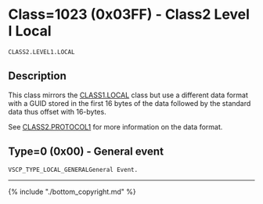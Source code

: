 # Class=1023 (0x03FF) - Class2 Level I Local

    CLASS2.LEVEL1.LOCAL

## Description

This class mirrors the [CLASS1.LOCAL](./class1.local.md) class but use a different data format with a GUID stored in the first 16 bytes of the data followed by the standard data thus offset with 16-bytes.

See [CLASS2.PROTOCOL1](./class2.protocol1.md) for more information on the data format.
## Type=0 (0x00) - General event
    VSCP_TYPE_LOCAL_GENERALGeneral Event.
----

{% include "./bottom_copyright.md" %}